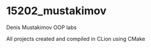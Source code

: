# 15202_mustakimov
Denis Mustakimov OOP labs

All projects created and compiled in CLion using CMake